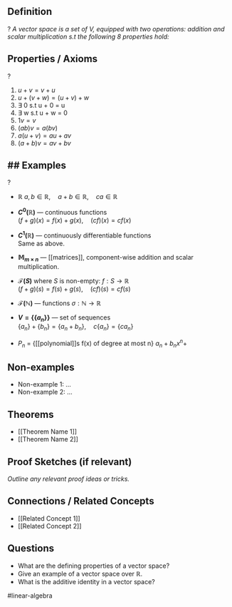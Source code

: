 ## Definition
?
*A vector space is a set of V, equipped with two operations: addition and scalar multiplication s.t the following 8 properties hold:*
<!--SR:!2025-06-11,4,270-->

## Properties / Axioms
?
1. $u + v = v + u$
2. $u + (v+w) = (u+v) + w$
3. $\exists$ 0 s.t u + 0 = u
4. $\exists$ w s.t u + w = 0
5. $1v = v$
6. $(ab)v = a(bv)$
7. $a(u+v) = au + av$
8. $(a+b)v = av + bv$
<!--SR:!2025-06-11,4,270-->

## ## Examples
?
- $\mathbb{R}$
	$a, b \in \mathbb{R}, \quad a + b \in \mathbb{R}, \quad c a \in \mathbb{R}$
‎ 
- **$C^0(\mathbb{R})$** — continuous functions  
	$(f+g)(x) = f(x) + g(x), \quad (c f)(x) = c f(x)$
‎ 
- **$C^1(\mathbb{R})$** — continuously differentiable functions  
  Same as above.
‎ 
- **$\mathbb{M}_{m \times n}$** — [[matrices]], component-wise addition and scalar multiplication.
‎ 
- **$\mathcal{F}(S)$** where $S$ is non-empty: $f : S \to \mathbb{R}$  
	$(f+g)(s) = f(s) + g(s),\quad(c f)(s) = c f(s)$
‎ 
- **$\mathcal{F}(\mathbb{N})$** — functions $\sigma : \mathbb{N} \to \mathbb{R}$
‎ 
- **$V = \{ \{ a_n \} \}$** — set of sequences  
	$\{ a_n \} + \{ b_n \} = \{ a_n + b_n \}, \quad c \{ a_n \} = \{ c a_n \}$

- $P_{n}$ = {[[polynomial]]s f(x) of degree at most n}
	$a_{n}+b_{n}x^n+$
## Non-examples
- Non-example 1: ...
- Non-example 2: ...

## Theorems
- [[Theorem Name 1]]
- [[Theorem Name 2]]

## Proof Sketches (if relevant)
*Outline any relevant proof ideas or tricks.*


## Connections / Related Concepts
- [[Related Concept 1]]
- [[Related Concept 2]]

## Questions
- What are the defining properties of a vector space?
- Give an example of a vector space over ℝ.
- What is the additive identity in a vector space?

#linear-algebra